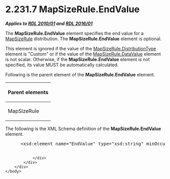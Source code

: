 <html dir="LTR" xmlns:mshelp="http://msdn.microsoft.com/mshelp" xmlns:ddue="http://ddue.schemas.microsoft.com/authoring/2003/5" xmlns:xlink="http://www.w3.org/1999/xlink" xmlns:tool="http://www.microsoft.com/tooltip">
    <head>
        <meta http-equiv="Content-Type" content="text/html; CHARSET=utf-8"></meta>
        <meta name="save" content="history"></meta>
        <title>2.231.7 MapSizeRule.EndValue</title>
        <xml>
            <mshelp:toctitle title="2.231.7 MapSizeRule.EndValue"></mshelp:toctitle>
            <mshelp:rltitle title="[MS-RDL]: MapSizeRule.EndValue"></mshelp:rltitle>
            <mshelp:keyword index="A" term="3438fbfa-5819-47d4-b7a6-214a216056bd"></mshelp:keyword>
            <mshelp:attr name="DCSext.ContentType" value="open specification"></mshelp:attr>
            <mshelp:attr name="AssetID" value="3438fbfa-5819-47d4-b7a6-214a216056bd"></mshelp:attr>
            <mshelp:attr name="TopicType" value="kbRef"></mshelp:attr>
            <mshelp:attr name="DCSext.Title" value="[MS-RDL]: MapSizeRule.EndValue" />
        </xml>
    </head>
    <body>
        <div id="header">
            <h1 class="heading">2.231.7 MapSizeRule.EndValue</h1>
        </div>
        <div id="mainSection">
            <div id="mainBody">
                <div id="allHistory" class="saveHistory"></div>
                <div id="sectionSection0" class="section" name="collapseableSection">
                    

<p><b><i>Applies to </i></b><a href="3428e690-a348-4ec7-8a6a-8efb42d2cdee.md"><b><i>RDL 2010/01</i></b></a><b><i>
and </i></b><a href="52ce3983-2bfc-4e72-9359-42aaf5fe4509.md"><b><i>RDL 2016/01</i></b></a></p>

<p>The <b>MapSizeRule.EndValue</b> element specifies the end
value for a <a href="88220e4e-cd18-460e-b729-a8f10c2ee40b.md">MapSizeRule</a>
distribution. The <b>MapSizeRule.EndValue</b> element is optional. </p>

<p>This element is ignored if the value of the <a href="d64a0220-6c49-466c-b841-2b72b8cc5fc8.md">MapSizeRule.DistributionType</a>
element is &quot;Custom&quot; or if the value of the <a href="3d6bc4e4-434e-4cc5-afe3-89b015474b89.md">MapSizeRule.DataValue</a>
element is not scalar. Otherwise, if the <b>MapSizeRule.EndValue</b> element is
not specified, its value MUST be automatically calculated.</p>

<p>Following is the parent element of the <b>MapSizeRule.EndValue</b>
element.</p>

<table>
 <thead>
  <tr>
   <th>
   <p>Parent elements</p>
   </th>
  </tr>
 </thead>
 <tr>
  <td>
  <p>MapSizeRule</p>
  </td>
 </tr>
</table>

<p>The following is the XML Schema definition of the <b>MapSizeRule.EndValue</b>
element.</p>

<dl>
<dd>
<div><pre> &lt;xsd:element name=&quot;EndValue&quot; type=&quot;xsd:string&quot; minOccurs=&quot;0&quot; /&gt;
  
</pre></div>
</dd></dl>


                </div>
            </div>
        </div>
    </body>
</html>